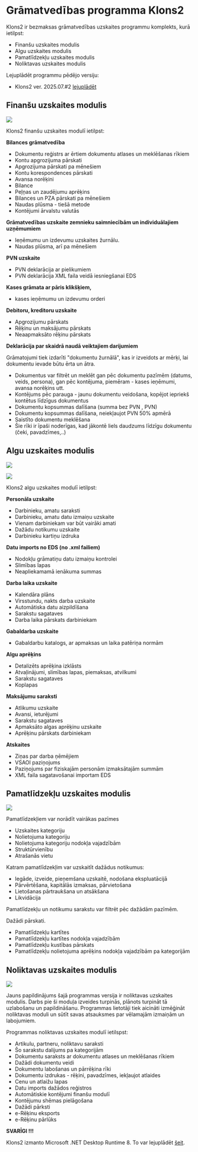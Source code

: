 # Grāmatvedības programma Klons2

Klons2 ir bezmaksas grāmatvedības uzskaites programmu komplekts, kurā ietilpst:
  - Finanšu uzskaites modulis
  - Algu uzskaites modulis
  - Pamatlīdzekļu uzskaites modulis
  - Noliktavas uzskaites modulis

Lejuplādēt programmu pēdējo versiju:
  - Klons2 ver. 2025.07.#2 [lejuplādēt](https://github.com/Camel-RD/Klons2a/releases/latest/download/setup_klons.zip)

## Finanšu uzskaites modulis

![](Img/Klons2f.png?raw=true)

Klons2 finanšu uzskaites modulī ietilpst:

**Bilances grāmatvedība**
  - Dokumentu reģistrs ar ērtiem dokumentu atlases un meklēšanas rīkiem
  - Kontu apgrozijuma pārskati
  - Apgrozijuma pārskati pa mēnešiem
  - Kontu korespondences pārskati
  - Avansa norēķini
  - Bilance
  - Peļņas un zaudējumu aprēķins
  - Bilances un PZA pārskati pa mēnešiem
  - Naudas plūsma - tiešā metode
  - Kontējumi ārvalstu valutās

**Grāmatvedības uzskaite zemnieku saimniecībām un individuālajiem uzņēmumiem**
  - Ieņēmumu un izdevumu uzskaites žurnālu.
  - Naudas plūsma, arī pa mēnešiem

**PVN uzskaite**
  - PVN deklarācija ar pielikumiem 
  - PVN deklarācija XML faila veidā iesniegšanai EDS 

**Kases grāmata ar pāris klikšķiem,**
  - kases ieņēmumu un izdevumu orderi

**Debitoru, kreditoru uzskaite**
  - Apgrozijumu pārskats
  - Rēķinu un maksājumu pārskats
  - Neaapmaksāto rēķinu pārskats

**Deklarācija par skaidrā naudā veiktajiem darijumiem**

Grāmatojumi tiek izdarīti "dokumentu žurnālā", kas ir izveidots ar mērķi, lai dokumentu ievade būtu ērta un ātra.
  - Dokumentus var filtrēt un meklēt gan pēc dokumentu pazīmēm (datums, veids, persona), gan pēc kontējuma, piemēram - kases ieņēmumi, avansa norēķins utt.
  - Kontējums pēc parauga - jaunu dokumentu veidošana, kopējot iepriekš kontētus līdzīgus dokumentus
  - Dokumentu kopsummas dalīšana (summa bez PVN , PVN)
  - Dokumentu kopsummas dalīšana, neiekļaujot PVN 50% apmērā
  - Saistīto dokumentu meklēšana
  - Šie rīki ir īpaši noderīgas, kad jākontē liels daudzums līdzīgu dokumentu (čeki, pavadzīmes,..)
  
  
## Algu uzskaites modulis

![](Img/Klons2a1.png?raw=true)

![](Img/Klons2a2.png?raw=true)

Klons2 algu uzskaites modulī ietilpst:

**Personāla uzskaite**
  - Darbinieku, amatu saraksti
  - Darbinieku, amatu datu izmaiņu uzskaite
  - Vienam darbiniekam var būt vairāki amati
  - Dažādu notikumu uzskaite
  - Darbinieku kartiņu izdruka

**Datu imports no EDS (no .xml failiem)**
  - Nodokļu grāmatiņu datu izmaiņu kontrolei
  - Slimības lapas
  - Neapliekamamā ienākuma summas
  
**Darba laika uzskaite**
  - Kalendāra plāns
  - Virsstundu, nakts darba uzskaite
  - Automātiska datu aizpildīšana
  - Sarakstu sagataves
  - Darba laika pārskats darbiniekam

**Gabaldarba uzskaite**
  - Gabaldarbu katalogs, ar apmaksas un laika patēriņa normām

**Algu aprēķins**
  - Detalizēts aprēķina izklāsts
  - Atvaļinājumi, slimības lapas, piemaksas, atvilkumi
  - Sarakstu sagataves
  - Koplapas

**Maksājumu saraksti**
  - Atlikumu uzskaite
  - Avansi, ieturējumi
  - Sarakstu sagataves
  - Apmaksāto algas aprēķinu uzskaite
  - Aprēķinu pārskats darbiniekam

**Atskaites**
  - Ziņas par darba ņēmējiem
  - VSAOI paziņojums
  - Paziņojums par fiziskajām personām izmaksātajām summām
  - XML faila sagatavošanai importam EDS

## Pamatlīdzekļu uzskaites modulis

![](Img/Klons2p.png?raw=true)

Pamatlīdzekļiem var norādīt vairākas pazīmes
  - Uzskaites kategoriju
  - Nolietojuma kategoriju
  - Nolietojuma kategoriju nodokļa vajadzībām
  - Struktūrvienību
  - Atrašanās vietu

Katram pamatlīdzekļim var uzskaitīt dažādus notikumus:
  - Iegāde, izveide, pieņemšana uzskaitē, nodošana ekspluatācijā
  - Pārvērtēšana, kapitālās izmaksas, pārvietošana
  - Lietošanas pārtraukšana un atsākšana
  - Likvidācija

Pamatlīdzekļu un notikumu sarakstu var filtrēt pēc dažādām pazīmēm.

Dažādi pārskati.
  - Pamatlīdzekļu kartītes
  - Pamatlīdzekļu kartītes nodokļa vajadzībām
  - Pamatlīdzekļu kustības pārskats
  - Pamatlīdzekļu nolietojuma aprēķins nodokļa vajadzībām pa kategorijām

## Noliktavas uzskaites modulis

![](Img/Klons2m.png?raw=true)

Jauns papildinājums šajā programmas versija ir noliktavas uzskaites modulis. Darbs pie ši moduļa izveides turpinās, plānots turpināt tā uzlabošanu un papildināšanu. Programmas lietotāji tiek aicināti izmēģināt noliktavas moduli un sūtīt savas atsauksmes par vēlamajām izmaiņām un labojumiem.

Programmas noliktavas uzskaites modulī ietilspst:
  - Artikulu, partneru, noliktavu saraksti
  - Šo sarakstu dalijums pa kategorijām
  - Dokumentu saraksts ar dokumentu atlases un meklēšanas rīkiem
  - Dažādi dokumentu veidi
  - Dokumentu labošanas un pārrēķina rīki
  - Dokumentu izdrukas - rēķini, pavadzīmes, iekļaujot atlaides
  - Cenu un atlaižu lapas
  - Datu imports dažādos reģistros
  - Automātiskie kontējumi finanšu modulī
  - Kontējumu shēmas pielāgošana
  - Dažādi pārksti
  - e-Rēķinu eksports
  - e-Rēķinu pārlūks

  
**SVARĪGI !!!**

Klons2 izmanto Microsoft .NET Desktop Runtime 8. To var lejuplādēt [šeit](https://dotnet.microsoft.com/en-us/download/dotnet/8.0).

